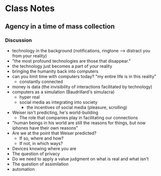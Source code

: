 # Class Notes 

## Agency in a time of mass collection

### Discussion

- technology in the background (notifications, ringtone —> distract you from your reality)
- "the most profound technologies are those that disappear."
- the technology just becomes a part of your reality
- bringing the humanity back into computers
- can you limit time with computers today? "my entire life is in this reality"
  - constantly connected 
- money is data (the invisibility of interactions facilitated by technology)
- computers as a simulation (Baudrillard's simulacra)
  - hyper real 
  - social media as integrating into society 
    - the incentives of social media (pleasure, scrolling)
- Weiser isn't predicting, he's world-building
  - The role that companies play in facilitating our connections 
- "human beings in his world are still the reasons for things, but now iphones have their own reasons"
- Are we at the point that Weiser predicted?
  - If so, where and how?
  - If not, in which ways?
- Devices knowing where you are 
- The question of privacy 
- Do we need to apply a value judgment on what is real and what isn't
- The question of assimilation 
- automation
